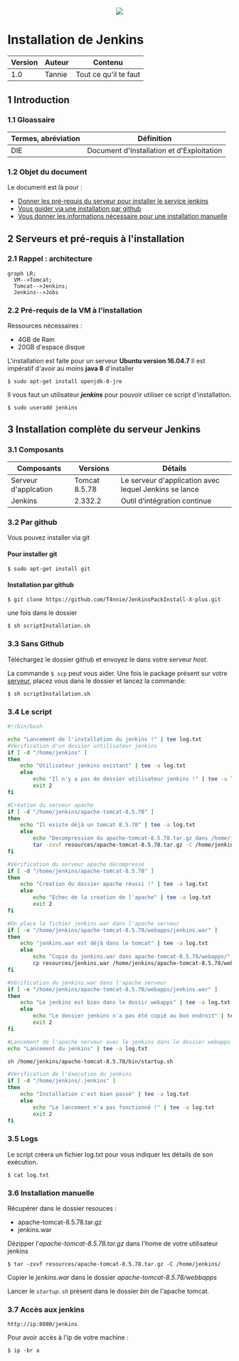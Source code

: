 <h1 align="center"><img src="https://miro.medium.com/max/1330/0*Sx-CkDRPT2VD0Xx-.jpg "/></h1>

# Installation de Jenkins

| Version | Auteur | Contenu               |
| ------- | ------ | --------------------- |
| 1.0     | Tannie | Tout ce qu'il te faut |

## 1 Introduction

### 1.1 Gloassaire

| Termes, abréviation | Définition                                |
| ------------------- | ----------------------------------------- |
| DIE                 | Document d'Installation et d'Exploitation |

### 1.2 Objet du document

Le document est là pour :

- [Donner les pré-requis du serveur pour installer le service jenkins](#22-pré-requis-à-linstallation)
- [Vous guider via une installation par github](#32-par-github)
- [Vous donner les informations nécessaire pour une installation manuelle](#33-sans-github)

## 2 Serveurs et pré-requis à l'installation

### 2.1 Rappel : architecture

```mermaid
graph LR;
  VM-->Tomcat;
  Tomcat-->Jenkins;
  Jenkins-->Jobs
```

### 2.2 Pré-requis de la VM à l'installation

Ressources nécessaires :

- 4GB de Ram
- 20GB d'espace disque

L'installation est faite pour un serveur **Ubuntu version 16.04.7**
Il est impératif d'avoir au moins **java 8** d'installer

`$ sudo apt-get install openjdk-8-jre`

Il vous faut un utilisateur **_jenkins_** pour pouvoir utiliser ce script d'installation.

`$ sudo useradd jenkins`

## 3 Installation complète du serveur Jenkins

### 3.1 Composants

| Composants           | Versions      | Détails                                               |
| -------------------- | ------------- | ----------------------------------------------------- |
| Serveur d'applcation | Tomcat 8.5.78 | Le serveur d'application avec lequel Jenkins se lance |
| Jenkins              | 2.332.2       | Outil d’intégration continue                          |

### 3.2 Par github

Vous pouvez installer via git

#### Pour installer git

`$ sudo apt-get install git`

#### Installation par github

`$ git clone https://github.com/T4nnie/JenkinsPackInstall-X-plus.git`

une fois dans le dossier

`$ sh scriptInstallation.sh`

### 3.3 Sans Github

Téléchargez le dossier github et envoyez le dans votre serveur _host_.

La commande `$ scp` peut vous aider.
Une fois le package présent sur votre [serveur](#2-serveurs-et-pré-requis-à-linstallation), placez vous dans le dossier et lancez la commande:

`$ sh scriptInstallation.sh`

### 3.4 Le script

```bash
#!/bin/bash

echo "Lancement de l'installation du jenkins !" | tee log.txt
#Vérification d'un dossier untilisateur jenkins
if [ -d "/home/jenkins" ]
then
    echo "Utilisateur jenkins existant" | tee -a log.txt
    else
        echo "Il n'y a pas de dossier utilisateur jenkins !" | tee -a log.txt
        exit 2
fi

#Création du serveur apache
if [ -d "/home/jenkins/apache-tomcat-8.5.78" ]
then
    echo "Il existe déjà un tomcat 8.5.78" | tee -a log.txt
    else 
        echo "Decompression du apache-tomcat-8.5.78.tar.gz dans /home/jenkins" | tee -a log.txt
        tar -zxvf resources/apache-tomcat-8.5.78.tar.gz -C /home/jenkins/
fi

#Vérification du serveur apache décompressé
if [ -d "/home/jenkins/apache-tomcat-8.5.78" ]
then
    echo "Creation du dossier apache réussi !" | tee -a log.txt
    else
        echo "Echec de la creation de l'apache" | tee -a log.txt
        exit 2
fi

#On place le fichier jenkins.war dans l'apache serveur
if [ -e "/home/jenkins/apache-tomcat-8.5.78/webapps/jenkins.war" ]
then
    echo "jenkins.war est déjà dans le tomcat" | tee -a log.txt
    else
        echo "Copie du jenkins.war dans apache-tomcat-8.5.78/webapps/" | tee -a log.txt
        cp resources/jenkins.war /home/jenkins/apache-tomcat-8.5.78/webapps/
fi

#Vérification du jenkins.war dans l'apache serveur
if [ -e "/home/jenkins/apache-tomcat-8.5.78/webapps/jenkins.war" ]
then 
    echo "Le jenkins est bien dans le dossir webapps" | tee -a log.txt
    else 
        echo "Le dossier jenkins n'a pas été copié au bon endroit" | tee -a log.txt
        exit 2
fi

#Lancement de l'apache serveur avec le jenkins dans le dossier webapps
echo "Lancement du jenkins" | tee -a log.txt

sh /home/jenkins/apache-tomcat-8.5.78/bin/startup.sh

#Vérification de l'éxecution du jenkins
if [ -d "/home/jenkins/.jenkins" ]
then 
    echo "Installation c'est bien passé" | tee -a log.txt
    else
        echo "Le lancement n'a pas fonctionné !" | tee -a log.txt
        exit 2
fi
```

### 3.5 Logs

Le script créera un fichier log.txt pour vous indiquer les détails de son exécution.

`$ cat log.txt`

### 3.6 Installation manuelle

Récupérer dans le dossier resouces :

- apache-tomcat-8.5.78.tar.gz
- jenkins.war

Dézipper l'_apache-tomcat-8.5.78.tar.gz_ dans l'home de votre utilisateur jenkins

`$ tar -zxvf resources/apache-tomcat-8.5.78.tar.gz -C /home/jenkins/`

Copier le _jenkins.war_ dans le dossier _apache-tomcat-8.5.78/webbapps_

Lancer le _`startup.sh`_ présent dans le dossier _bin_ de l'apache tomcat.

### 3.7 Accès aux jenkins

`http://ip:8080/jenkins`

Pour avoir accès à l'ip de votre machine :

`$ ip -br a`
